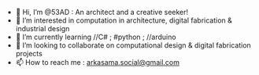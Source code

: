 - 👋 Hi, I’m @53AD : An architect and a creative seeker!
- 👀 I’m interested in computation in architecture, digital fabrication & industrial design
- 🌱 I’m currently learning //C# ; #python ; //arduino
- 💞️ I’m looking to collaborate on computational design & digital fabrication projects
- 📫 How to reach me : arkasama.social@gmail.com

<!---
53AD/53AD is a ✨ special ✨ repository because its `README.md` (this file) appears on your GitHub profile.
You can click the Preview link to take a look at your changes.
--->
